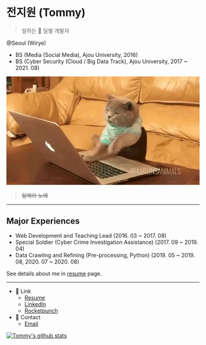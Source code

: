 # 전지원 (Tommy)

> 일하는 :bee: 일벌 개발자

@Seoul (Wirye)

- BS (Media (Social Media), Ajou University, 2016)
- BS (Cyber Security (Cloud / Big Data Track), Ajou University, 2017 ~ 2021. 08)

![Burning](https://github.com/g1-tommy/g1-tommy/blob/master/burning.gif?raw=true)

> ~~일해라 노예~~

---
## Major Experiences

- Web Development and Teaching Lead (2016. 03 ~ 2017. 08)
- Special Soldier (Cyber Crime Investigation Assistance) (2017. 09 ~ 2019. 04)
- Data Crawling and Refining (Pre-processing, Python) (2019. 05 ~ 2019. 08, 2020. 07 ~ 2020. 08)

See details about me in [resume](https://g1-tommy.github.io/resume) page.

---

- 🔗  Link
  - [Resume](https://g1-tommy.github.io/resume)
  - [LinkedIn](https://www.linkedin.com/in/jiwon-jeon-835817125/)
  - [Rocketpunch](https://rocketpunch.com/@jiwonjeon)
- 💬  Contact
  - [Email](mailto:g1.tommy.jeon@gmail.com)

[![Tommy's github stats](https://github-readme-stats.vercel.app/api?username=g1-tommy)](https://github.com/anuraghazra/github-readme-stats)
